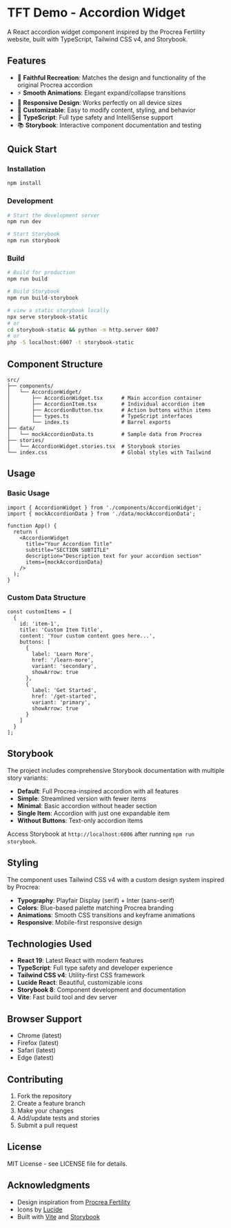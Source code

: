 # TFT Demo - Accordion Widget

A React accordion widget component inspired by the Procrea Fertility website, built with TypeScript, Tailwind CSS v4, and Storybook.

## Features

- 🎯 **Faithful Recreation**: Matches the design and functionality of the original Procrea accordion
- ⚡ **Smooth Animations**: Elegant expand/collapse transitions
- 📱 **Responsive Design**: Works perfectly on all device sizes
- 🎨 **Customizable**: Easy to modify content, styling, and behavior
- 🔧 **TypeScript**: Full type safety and IntelliSense support
- 📚 **Storybook**: Interactive component documentation and testing

## Quick Start

### Installation

```bash
npm install
```

### Development

```bash
# Start the development server
npm run dev

# Start Storybook
npm run storybook
```

### Build

```bash
# Build for production
npm run build

# Build Storybook
npm run build-storybook

# view a static storybook locally
npx serve storybook-static
# or
cd storybook-static && python -m http.server 6007
# or
php -S localhost:6007 -t storybook-static
```

## Component Structure

```
src/
├── components/
│   └── AccordionWidget/
│       ├── AccordionWidget.tsx      # Main accordion container
│       ├── AccordionItem.tsx        # Individual accordion item
│       ├── AccordionButton.tsx      # Action buttons within items
│       ├── types.ts                 # TypeScript interfaces
│       └── index.ts                 # Barrel exports
├── data/
│   └── mockAccordionData.ts         # Sample data from Procrea
├── stories/
│   └── AccordionWidget.stories.tsx  # Storybook stories
└── index.css                        # Global styles with Tailwind
```

## Usage

### Basic Usage

```tsx
import { AccordionWidget } from './components/AccordionWidget';
import { mockAccordionData } from './data/mockAccordionData';

function App() {
  return (
    <AccordionWidget
      title="Your Accordion Title"
      subtitle="SECTION SUBTITLE"
      description="Description text for your accordion section"
      items={mockAccordionData}
    />
  );
}
```

### Custom Data Structure

```tsx
const customItems = [
  {
    id: 'item-1',
    title: 'Custom Item Title',
    content: 'Your custom content goes here...',
    buttons: [
      {
        label: 'Learn More',
        href: '/learn-more',
        variant: 'secondary',
        showArrow: true
      },
      {
        label: 'Get Started',
        href: '/get-started',
        variant: 'primary',
        showArrow: true
      }
    ]
  }
];
```

## Storybook

The project includes comprehensive Storybook documentation with multiple story variants:

- **Default**: Full Procrea-inspired accordion with all features
- **Simple**: Streamlined version with fewer items
- **Minimal**: Basic accordion without header section
- **Single Item**: Accordion with just one expandable item
- **Without Buttons**: Text-only accordion items

Access Storybook at `http://localhost:6006` after running `npm run storybook`.

## Styling

The component uses Tailwind CSS v4 with a custom design system inspired by Procrea:

- **Typography**: Playfair Display (serif) + Inter (sans-serif)
- **Colors**: Blue-based palette matching Procrea branding
- **Animations**: Smooth CSS transitions and keyframe animations
- **Responsive**: Mobile-first responsive design

## Technologies Used

- **React 19**: Latest React with modern features
- **TypeScript**: Full type safety and developer experience
- **Tailwind CSS v4**: Utility-first CSS framework
- **Lucide React**: Beautiful, customizable icons
- **Storybook 8**: Component development and documentation
- **Vite**: Fast build tool and dev server

## Browser Support

- Chrome (latest)
- Firefox (latest)
- Safari (latest)
- Edge (latest)

## Contributing

1. Fork the repository
2. Create a feature branch
3. Make your changes
4. Add/update tests and stories
5. Submit a pull request

## License

MIT License - see LICENSE file for details.

## Acknowledgments

- Design inspiration from [Procrea Fertility](https://procrea.ca/)
- Icons by [Lucide](https://lucide.dev/)
- Built with [Vite](https://vitejs.dev/) and [Storybook](https://storybook.js.org/)